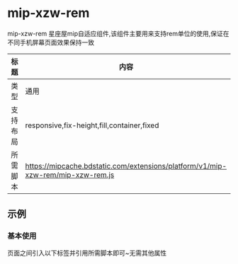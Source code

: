 # mip-xzw-rem
mip-xzw-rem 星座屋mip自适应组件,该组件主要用来支持rem单位的使用,保证在不同手机屏幕页面效果保持一致

标题|内容
----|----
类型|通用
支持布局|responsive,fix-height,fill,container,fixed
所需脚本|https://mipcache.bdstatic.com/extensions/platform/v1/mip-xzw-rem/mip-xzw-rem.js

## 示例

### 基本使用
页面之间引入以下标签并引用所需脚本即可~无需其他属性
<mip-xzw-rem></mip-xzw-rem>